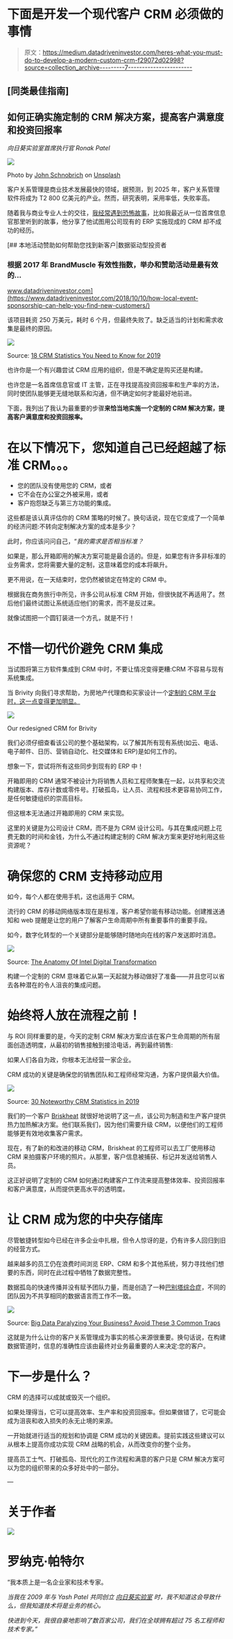 # 下面是开发一个现代客户 CRM 必须做的事情

> 原文：<https://medium.datadriveninvestor.com/heres-what-you-must-do-to-develop-a-modern-custom-crm-f29072d02998?source=collection_archive---------7----------------------->

## [同类最佳指南]

## 如何正确实施定制的 CRM 解决方案，提高客户满意度和投资回报率

*向日葵实验室首席执行官 Ronak Patel*

![](img/b21b49f18a4afee903e69967380a21f8.png)

Photo by [John Schnobrich](https://unsplash.com/@johnschno?utm_source=medium&utm_medium=referral) on [Unsplash](https://unsplash.com?utm_source=medium&utm_medium=referral)

客户关系管理是商业技术发展最快的领域，据预测，到 2025 年，客户关系管理软件将成为 T2 800 亿美元的产业。然而，研究表明，采用率低，失败率高。

随着我与商业专业人士的交往，[我经常遇到恐怖故事](https://www.thesunflowerlab.com/blog/best-in-class-guide-to-developing-a-modern-custom-crm-with-examples/)，比如我最近从一位首席信息官那里听到的故事，他分享了他试图用公司现有的 ERP 实施现成的 CRM 却不成功的经历。

[](https://www.datadriveninvestor.com/2018/10/10/how-local-event-sponsorship-can-help-you-find-new-customers/) [## 本地活动赞助如何帮助您找到新客户|数据驱动型投资者

### 根据 2017 年 BrandMuscle 有效性指数，举办和赞助活动是最有效的…

www.datadriveninvestor.com](https://www.datadriveninvestor.com/2018/10/10/how-local-event-sponsorship-can-help-you-find-new-customers/) 

该项目耗资 250 万美元，耗时 6 个月，但最终失败了。缺乏适当的计划和需求收集是最终的原因。

![](img/249ca6bf4755f8c4999aa609ab1619ba.png)

Source: [18 CRM Statistics You Need to Know for 2019](https://www.superoffice.com/blog/crm-software-statistics/)

也许你是一个有兴趣尝试 CRM 应用的组织，但是不确定是购买还是构建。

也许您是一名首席信息官或 IT 主管，正在寻找提高投资回报率和生产率的方法，同时使团队能够更无缝地联系和沟通，但不确定如何才能最好地前进。

下面，我列出了我认为最重要的步骤**来恰当地实施一个定制的 CRM 解决方案，提高客户满意度和投资回报率。**

# **在以下情况下，您知道自己已经超越了标准 CRM。。。**

*   您的团队没有使用您的 CRM，或者
*   它不会在办公室之外被采用，或者
*   客户抱怨缺乏与第三方功能的集成。

这些都是该认真评估你的 CRM 策略的时候了。换句话说，现在它变成了一个简单的经济问题:不转向定制解决方案的成本是多少？

此时，你应该问问自己，“*我的需求是否相当标准？*

如果是，那么开箱即用的解决方案可能是最合适的。但是，如果您有许多非标准的业务需求，您将需要大量的定制，这意味着您的成本将飙升。

更不用说，在一天结束时，您仍然被锁定在特定的 CRM 中。

根据我在商务旅行中所见，许多公司从标准 CRM 开始，但很快就不再适用了。然后他们最终试图让系统适应他们的需求，而不是反过来。

就像试图把一个圆钉装进一个方孔，就是不行！

# **不惜一切代价避免 CRM 集成**

当试图将第三方软件集成到 CRM 中时，不要让情况变得更糟:CRM 不容易与现有系统集成。

当 Brivity 向我们寻求帮助，为房地产代理商和买家设计一个[定制的 CRM 平台时，这一点变得更加明显。](https://www.thesunflowerlab.com/portfolio/brivity/)

![](img/189946ab6f89f200caa579fbe129325e.png)

Our redesigned CRM for Brivity

我们必须仔细查看该公司的整个基础架构，以了解其所有现有系统(如云、电话、电子邮件、日历、营销自动化、社交媒体和 ERP)是如何工作的。

想象一下，尝试将所有这些同步到现有的 ERP 中！

开箱即用的 CRM 通常不被设计为将销售人员和工程师聚集在一起，以共享和交流构建版本、库存计数或零件号。打破孤岛，让人员、流程和技术更容易协同工作，是任何敏捷组织的崇高目标。

但这根本无法通过开箱即用的 CRM 来实现。

这里的关键是为公司设计 CRM，而不是为 CRM 设计公司。与其在集成问题上花费无数的时间和金钱，为什么不通过构建定制的 CRM 解决方案来更好地利用这些资源呢？

# **确保您的 CRM 支持移动应用**

如今，每个人都在使用手机，这也适用于 CRM。

流行的 CRM 的移动网络版本现在是标准，客户希望你能有移动功能。创建推送通知和 web 提醒是让您的用户了解客户生命周期中所有重要事件的重要手段。

如今，数字化转型的一个关键部分是能够随时随地向在线的客户发送即时消息。

![](img/57e17c821bbcf47e66808188da9486fc.png)

Source: [The Anatomy Of Intel Digital Transformation](https://itpeernetwork.intel.com/intels-digital-transformation/)

构建一个定制的 CRM 意味着它从第一天起就为移动做好了准备——并且您可以省去各种潜在的令人沮丧的集成问题。

# **始终将人放在流程之前！**

与 ROI 同样重要的是，今天的定制 CRM 解决方案应该在客户生命周期的所有层面创造透明度，从最初的销售接触到接洽电话，再到最终销售:

如果人们各自为政，你根本无法经营一家企业。

CRM 成功的关键是确保您的销售团队和工程师经常沟通，为客户提供最大价值。

![](img/e795d3fcbce3aa80149e4fb367b09d6b.png)

Source: [30 Noteworthy CRM Statistics in 2019](https://learn.g2.com/crm-statistics)

我们的一个客户 [Briskheat](https://www.thesunflowerlab.com/portfolio/briskheat/) 就很好地说明了这一点，该公司为制造和生产客户提供热力加热解决方案。他们联系我们，因为他们需要升级 CRM，以便他们的工程师能够更有效地收集客户需求。

现在，有了新的和改进的移动 CRM，Briskheat 的工程师可以去工厂使用移动 CRM 来拍摄客户环境的照片。从那里，客户信息被捕获、标记并发送给销售人员。

这正好说明了定制的 CRM 如何通过构建客户工作流来提高整体效率、投资回报率和客户满意度，从而提供更高水平的透明度。

# **让 CRM 成为您的中央存储库**

尽管敏捷转型如今已经在许多企业中扎根，但令人惊讶的是，仍有许多人回归到旧的经营方式。

越来越多的员工仍在浪费时间浏览 ERP、CRM 和多个其他系统，努力寻找他们想要的东西，同时在此过程中牺牲了数据完整性。

数据孤岛的快速传播并没有赋予团队力量，而是创造了一种[巴别塔综合症](https://www.forbes.com/sites/brentdykes/2018/01/10/single-version-of-truth-why-your-company-must-speak-the-same-data-language/#48fab1df1ab3)，不同的团队因为不共享相同的数据语言而工作不一致。

![](img/119f87b44b7ffc658e572843c2828655.png)

Source: [Big Data Paralyzing Your Business? Avoid These 3 Common Traps](https://www.forbes.com/sites/brentdykes/2016/09/28/big-data-paralyzing-your-business-avoid-these-3-common-traps/#49d9ef0628bc)

这就是为什么让你的客户关系管理成为事实的核心来源很重要。换句话说，在构建数据管道时，信息的准确性应该由最终对业务最重要的人来决定:您的客户。

# **下一步是什么？**

CRM 的选择可以成就或毁灭一个组织。

如果处理得当，它可以提高效率、生产率和投资回报率。但如果做错了，它可能会成为沮丧和收入损失的永无止境的来源。

一开始就进行适当的规划和协调是 CRM 成功的关键因素。提前实践这些建议可以从根本上提高你成功实现 CRM 战略的机会，从而改变你的整个业务。

提高员工士气、打破孤岛、现代化的工作流程和满意的客户只是 CRM 解决方案可以为您的组织带来的众多好处中的一部分。

—

# 关于作者

![](img/542868566cdca1f898fc576ce95034bd.png)

# 罗纳克·帕特尔

“我本质上是一名企业家和技术专家。

*当我在 2009 年与 Yash Patel 共同创立* [*向日葵实验室*](https://thesunflowerlab.com) *时，我不知道这会导致什么，但我知道技术将是业务的核心。*

*快进到今天，我很自豪地影响了数百家公司，我们在全球拥有超过 75 名工程师和技术专家。”*